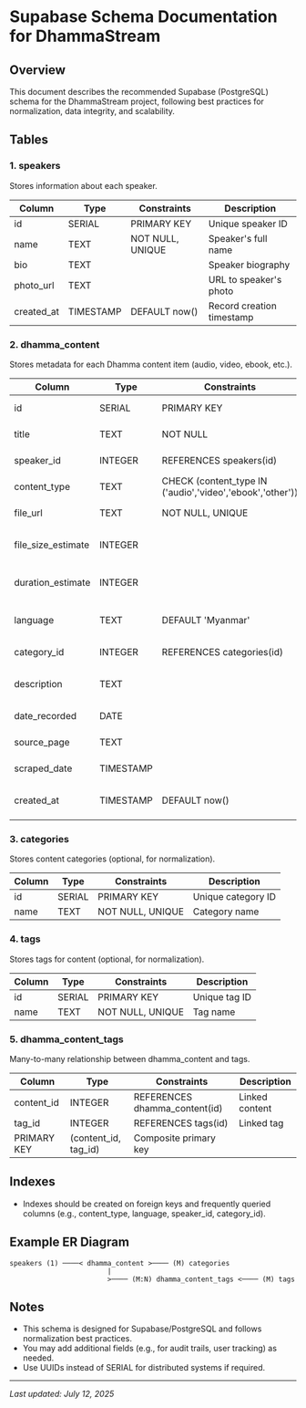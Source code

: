 # Supabase Schema Documentation for DhammaStream

## Overview

This document describes the recommended Supabase (PostgreSQL) schema for the DhammaStream project, following best practices for normalization, data integrity, and scalability.

## Tables

### 1. speakers

Stores information about each speaker.

| Column     | Type      | Constraints      | Description               |
| ---------- | --------- | ---------------- | ------------------------- |
| id         | SERIAL    | PRIMARY KEY      | Unique speaker ID         |
| name       | TEXT      | NOT NULL, UNIQUE | Speaker's full name       |
| bio        | TEXT      |                  | Speaker biography         |
| photo_url  | TEXT      |                  | URL to speaker's photo    |
| created_at | TIMESTAMP | DEFAULT now()    | Record creation timestamp |

### 2. dhamma_content

Stores metadata for each Dhamma content item (audio, video, ebook, etc.).

| Column             | Type      | Constraints                                               | Description                    |
| ------------------ | --------- | --------------------------------------------------------- | ------------------------------ |
| id                 | SERIAL    | PRIMARY KEY                                               | Unique content ID              |
| title              | TEXT      | NOT NULL                                                  | Title of the content           |
| speaker_id         | INTEGER   | REFERENCES speakers(id)                                   | Linked speaker                 |
| content_type       | TEXT      | CHECK (content_type IN ('audio','video','ebook','other')) | Type of content                |
| file_url           | TEXT      | NOT NULL, UNIQUE                                          | URL to the file                |
| file_size_estimate | INTEGER   |                                                           | File size in bytes (optional)  |
| duration_estimate  | INTEGER   |                                                           | Duration in seconds (optional) |
| language           | TEXT      | DEFAULT 'Myanmar'                                         | Language of the content        |
| category_id        | INTEGER   | REFERENCES categories(id)                                 | Linked category                |
| description        | TEXT      |                                                           | Description of the content     |
| date_recorded      | DATE      |                                                           | Date recorded                  |
| source_page        | TEXT      |                                                           | Source web page                |
| scraped_date       | TIMESTAMP |                                                           | Date scraped                   |
| created_at         | TIMESTAMP | DEFAULT now()                                             | Record creation timestamp      |

### 3. categories

Stores content categories (optional, for normalization).

| Column | Type   | Constraints      | Description        |
| ------ | ------ | ---------------- | ------------------ |
| id     | SERIAL | PRIMARY KEY      | Unique category ID |
| name   | TEXT   | NOT NULL, UNIQUE | Category name      |

### 4. tags

Stores tags for content (optional, for normalization).

| Column | Type   | Constraints      | Description   |
| ------ | ------ | ---------------- | ------------- |
| id     | SERIAL | PRIMARY KEY      | Unique tag ID |
| name   | TEXT   | NOT NULL, UNIQUE | Tag name      |

### 5. dhamma_content_tags

Many-to-many relationship between dhamma_content and tags.

| Column      | Type                 | Constraints                   | Description    |
| ----------- | -------------------- | ----------------------------- | -------------- |
| content_id  | INTEGER              | REFERENCES dhamma_content(id) | Linked content |
| tag_id      | INTEGER              | REFERENCES tags(id)           | Linked tag     |
| PRIMARY KEY | (content_id, tag_id) | Composite primary key         |

## Indexes

- Indexes should be created on foreign keys and frequently queried columns (e.g., content_type, language, speaker_id, category_id).

## Example ER Diagram

```
speakers (1) ────< dhamma_content >──── (M) categories
                        |
                        >──── (M:N) dhamma_content_tags <──── (M) tags
```

## Notes

- This schema is designed for Supabase/PostgreSQL and follows normalization best practices.
- You may add additional fields (e.g., for audit trails, user tracking) as needed.
- Use UUIDs instead of SERIAL for distributed systems if required.

---

_Last updated: July 12, 2025_
